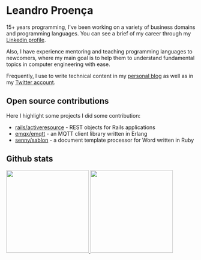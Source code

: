 # Leandro Proença

15+ years programming, I've been working on a variety of business domains and programming languages. You can see a brief of my career through my [Linkedin profile](https://linkedin.com/in/leandronsp).

Also, I have experience mentoring and teaching programming languages to newcomers, where my main goal is to help them to understand fundamental topics in computer engineering with ease. 

Frequently, I use to write technical content in my [personal blog](http://leandronsp.com) as well as in my [Twitter account](http://twitter.com/leandronsp). 

## Open source contributions
Here I highlight some projects I did some contribution:

* [rails/activeresource](https://github.com/rails/activeresource) - REST objects for Rails applications
* [emqx/emqtt](https://github.com/emqx/emqtt) - an MQTT client library written in Erlang
* [senny/sablon](https://github.com/senny/sablon) - a document template processor for Word written in Ruby

## Github stats

<div>
  <a href="https://github.com/leandronsp">
    <img height="220em" src="https://github-readme-stats.vercel.app/api?username=leandronsp&show_icons=true&theme=gruvbox&include_all_commits=true&count_private=true&exclude_repo=dotfiles"/>
    <img height="220em" src="https://github-readme-stats.vercel.app/api/top-langs/?username=leandronsp&show_icons=true&theme=gruvbox&include_all_commits=true&count_private=true&exclude_repo=dotfiles"/>
  </a>
</div>
